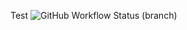 Test
![GitHub Workflow Status (branch)](https://img.shields.io/github/actions/workflow/status/piafle3005/group3/main.yml?branch=master)